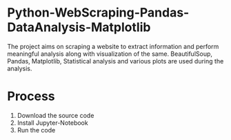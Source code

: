 # Python-WebScraping-Pandas-DataAnalysis-Matplotlib
The project aims on scraping a website to extract information and perform meaningful analysis along with visualization of the same. BeautifulSoup, Pandas, Matplotlib, Statistical analysis and various plots are used during the analysis.

# Process
1. Download the source code
2. Install Jupyter-Notebook
3. Run the code
